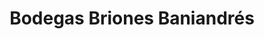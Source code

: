 ---
title: "Bodegas Briones Baniandrés"
url: /quintanamanvirgo/bodegas-briones-baniandres/
shop: Wein
---